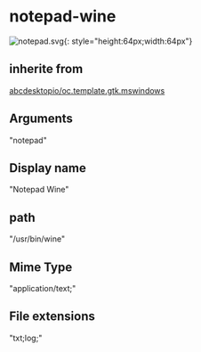 # notepad-wine
![notepad.svg](/applications/icons/notepad.svg){: style="height:64px;width:64px"}
## inherite from
[abcdesktopio/oc.template.gtk.mswindows](abcdesktopio/oc.template.gtk.mswindows.md)
## Arguments
"notepad"
## Display name
"Notepad Wine"
## path
"/usr/bin/wine"
## Mime Type
"application/text;"
## File extensions
"txt;log;"
